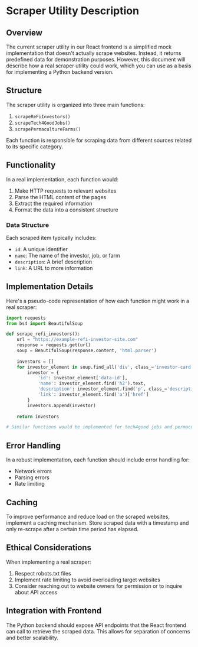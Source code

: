 # Scraper Utility Description

## Overview

The current scraper utility in our React frontend is a simplified mock implementation that doesn't actually scrape websites. Instead, it returns predefined data for demonstration purposes. However, this document will describe how a real scraper utility could work, which you can use as a basis for implementing a Python backend version.

## Structure

The scraper utility is organized into three main functions:

1. `scrapeReFiInvestors()`
2. `scrapeTech4GoodJobs()`
3. `scrapePermacultureFarms()`

Each function is responsible for scraping data from different sources related to its specific category.

## Functionality

In a real implementation, each function would:

1. Make HTTP requests to relevant websites
2. Parse the HTML content of the pages
3. Extract the required information
4. Format the data into a consistent structure

### Data Structure

Each scraped item typically includes:

- `id`: A unique identifier
- `name`: The name of the investor, job, or farm
- `description`: A brief description
- `link`: A URL to more information

## Implementation Details

Here's a pseudo-code representation of how each function might work in a real scraper:

```python
import requests
from bs4 import BeautifulSoup

def scrape_refi_investors():
    url = "https://example-refi-investor-site.com"
    response = requests.get(url)
    soup = BeautifulSoup(response.content, 'html.parser')
    
    investors = []
    for investor_element in soup.find_all('div', class_='investor-card'):
        investor = {
            'id': investor_element['data-id'],
            'name': investor_element.find('h2').text,
            'description': investor_element.find('p', class_='description').text,
            'link': investor_element.find('a')['href']
        }
        investors.append(investor)
    
    return investors

# Similar functions would be implemented for tech4good jobs and permaculture farms
```

## Error Handling

In a robust implementation, each function should include error handling for:

- Network errors
- Parsing errors
- Rate limiting

## Caching

To improve performance and reduce load on the scraped websites, implement a caching mechanism. Store scraped data with a timestamp and only re-scrape after a certain time period has elapsed.

## Ethical Considerations

When implementing a real scraper:

1. Respect robots.txt files
2. Implement rate limiting to avoid overloading target websites
3. Consider reaching out to website owners for permission or to inquire about API access

## Integration with Frontend

The Python backend should expose API endpoints that the React frontend can call to retrieve the scraped data. This allows for separation of concerns and better scalability.